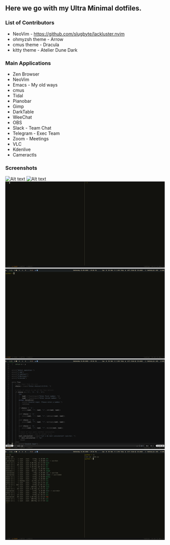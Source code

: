 ##  Here we go with my Ultra Minimal dotfiles. 


### List of Contributors

- NeoVim - https://github.com/slugbyte/lackluster.nvim
- ohmyzsh theme - Arrow
- cmus theme - Dracula
- kitty theme -  Atelier Dune Dark 



### Main Applications
- Zen Browser
- NeoVim
- Emacs - My old ways
- cmus
- Tidal
- Pianobar
- Gimp
- DarkTable
- WeeChat
- OBS
- Slack - Team Chat
- Telegram - Exec Team
- Zoom - Meetings
- VLC
- Kdenlive
- Cameractls

### Screenshots

![Alt text](/screenshots/desktop1.png?raw=true "Terminal One")
![Alt text](/screenshots/desktop2.png?raw=true "Terminal One")
![Alt text](/screenshots/term1.png?raw=true "Terminal One")
![Alt text](/screenshots/term2.png?raw=true "Terminal One")
![Alt text](/screenshots/term3.png?raw=true "Terminal One")
![Alt text](/screenshots/term4.png?raw=true "Terminal One")
